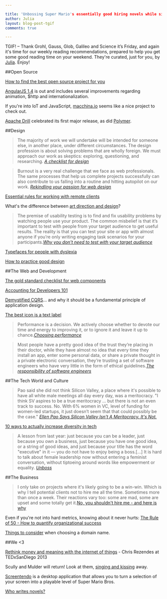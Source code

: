 ```yaml
---

title: 'Unbossing Super Mario's essentially good hiring novels while singing: TGIF! (68)'
author: Julia
layout: blog-post-tgif
comments: true

---
```



TGIF! – Thank Grohl, Gauss, Glob, Galileo and Science it’s Friday, and again it's time for our weekly reading recommendations, prepared to help you get some good reading time on your weekend. They're curated, just for you, by [Julia](http://twitter.com/juschm). Enjoy!

##Open Source

[How to find the best open source project for you](http://www.linux.com/news/software/applications/832555-how-to-find-the-best-open-source-project-for-you)

[AngularJS 1.4](http://angularjs.blogspot.de/2015/05/angular-140-jaracimrman-existence.html) is out and includes several improvements regarding animation, $http and internationalization.

If you're into IoT and JavaScript, [macchina.io](https://github.com/macchina-io/macchina.io) seems like a nice project to check out.

[Apache Drill](http://drill.apache.org/blog/2015/05/19/the-apache-software-foundation-announces-apache-drill-1.0/) celebrated its first major release, as did [Polymer](https://www.polymer-project.org/1.0/).

##Design

> The majority of work we will undertake will be intended for someone else, in another place, under different circumstances. The design profession is about solving problems that are wholly foreign. We must approach our work as skeptics: exploring, questioning, and researching. <cite>[A checklist for design](http://www.hailpixel.com/articles/checklist-for-design)</cite>

> Burnout is a very real challenge that we face as web professionals. The same processes that help us complete projects successfully can also contribute to us falling into a routine and hitting autopilot on our work. <cite>[Rekindling your passion for web design](http://www.smashingmagazine.com/2015/05/22/rekindling-your-passion-for-web-design/)</cite>

[Essential rules for working with remote clients](http://www.webdesignerdepot.com/2015/05/2-essential-rules-for-working-with-remote-clients/)

What's the difference between [art direction and design](http://www.vanseodesign.com/web-design/art-direction-and-design/)?

> The premise of usability testing is to find and fix usability problems by watching people use your product. The common misbelief is that it’s important to test with people from your target audience to get useful results. The reality is that you can test your site or app with almost anyone if you’re only writing engaging task scenarios for your participants.<cite>[Why you don't need to test with your target audience](https://userbrain.net/blog/you-dont-need-demographics)</cite>

[Typefaces for people with dyslexia](http://www.davidairey.com/typefaces-for-people-with-dyslexia/)

[How to practice good design](http://techcrunch.com/2015/05/27/how-to-practice-good-design/)

##The Web and Development

[The gold standard checklist for web components](https://github.com/webcomponents/gold-standard/wiki)

[Accounting for Developers 101](https://docs.google.com/document/d/1HDLRa6vKpclO1JtxbGB5NeAYWf8cf1UMGy22o8OZZq4/preview?sle=true)

[Demystified CQRS](https://blog.codecentric.de/en/2015/05/demystified-cqrs/)… and why it should be a fundamental principle of application design.

[The best icon is a text label](http://thomasbyttebier.be/blog/the-best-icon-is-a-text-label)

> Performance is a decision. We actively choose whether to devote our time and energy to improving it, or to ignore it and leave it up to chance.<cite>[Choosing performance](http://timkadlec.com/2015/05/choosing-performance/)</cite>

> Most people have a pretty good idea of the trust they’re placing in their doctor, while they have almost no idea that every time they install an app, enter some personal data, or share a private thought in a private electronic conversation, they’re trusting a set of software engineers who have very little in the form of ethical guidelines.<cite>[The responsibility of software engineers](http://benlog.com/2015/05/23/the-responsibility-we-have-as-software-engineers/)</cite>

##The Tech World and Culture

> Pao said she did not think Silicon Valley, a place where it's possible to have all white male meetings all day every day, was a meritocracy. "I think SV aspires to be a true meritocracy … but there is not an even track to success. No. With 6% women in VC, level of funding for women-led startups, it just doesn’t seem that that could possibly be the case." <cite>[Ellen Pao Says Silicon Valley Isn't A Meritocracy. It's Not.](http://techcrunch.com/2015/05/27/just-look-at-the-numbers/)</cite>

[10 ways to actually increase diversity in tech](http://www.fastcompany.com/3041339/strong-female-lead/10-commitments-that-will-make-a-difference-in-increasing-diversity-in-tec)

> A lesson from last year: just because you can be a leader, just because you own a business, just because you have one good idea, or a string of good ideas, and just because your title has the word "executive" in it — you do not have to enjoy being a boss.[...] It is hard to talk about female leadership now without entering a feminist conversation, without tiptoeing around words like empowerment or equality. <cite>[Unboss](http://www.designformankind.com/2015/05/unboss/)</cite>

##The Business

> I only take on projects where it's likely going to be a win-win. Which is why I tell potential clients not to hire me all the time. Sometimes more than once a week. Their reactions vary too: some are mad, some are upset and some totally get it.[No, you shouldn't hire me - and here is why](https://medium.com/i-dont-know-a-thing/no-you-shouldn-t-hire-me-and-here-s-why-b9ff847a631)

Even if you're not into hard metrics, knowing about it never hurts: [The Rule of 50 - How to quantify organizational success](http://venturebeat.com/2015/05/25/the-rule-of-50-how-to-quantify-organizational-success/)

[Things to consider](http://www.problogger.net/archives/2015/05/13/4-things-to-consider-when-choosing-your-domain-name/) when choosing a domain name.

##We <3

[Rethink money and meaning with the internet of things](https://www.youtube.com/watch?v=Q40TyD6YxdI) - Chris Rezendes at TEDxSanDiego 2013

Scully and Mulder will return! Look at them, [singing and kissing](https://youtu.be/oSrb9-1VkZU) away.

[Screentendo](http://aaronrandall.com/blog/screentendo/) is a desktop application that allows you to turn a selection of your screen into a playable level of Super Mario Bros.

[Who writes novels?](http://www.newyorker.com/books/page-turner/who-writes-novels)
